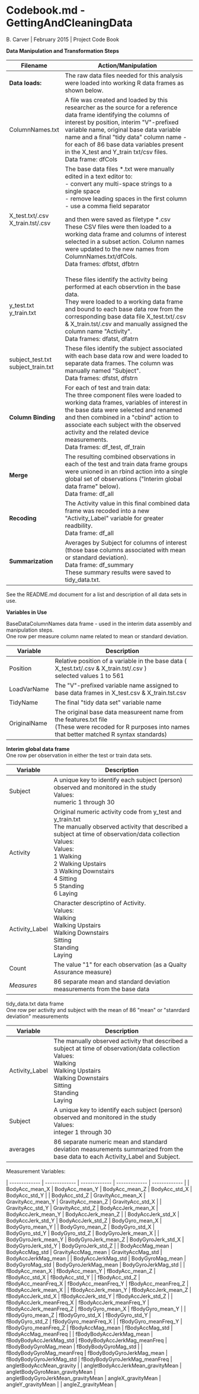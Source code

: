 # Codebook.md - GettingAndCleaningData

B. Carver | February 2015  |  Project Code Book 

<b>Data Manipulation and Transformation Steps</b>

| Filename  | Action/Manipulation | 
| ------------- | ------------- |
| <b>Data loads:</b> | The raw data files needed for this analysis were loaded into working R data frames as shown below.|
| ColumnNames.txt  | A file was created and loaded by this researcher as the source for a reference data frame identifying the columns of interest by position, interim "V"-prefixed variable name, original base data variable name and a final "tidy data" column name - for each of 86 base data variables present in the X_test and Y_train txt/csv files. <br>Data frame: dfCols|
| X_test.txt/.csv<br>X_train.tst/.csv  | The base data files *.txt were manually edited in a text editor to:<br>- convert any multi-space strings to a single space <br> - remove leading spaces in the first column<br>- use a comma field separator<p>and then were saved as filetype *.csv<br> These CSV files were then loaded to a working data frame and columns of interest selected in a subset action.  Column names were updated to the new names from ColumnNames.txt/dfCols. <br>Data frames: dfbtst, dfbtrn| 
| y_test.txt<br>y_train.txt | These files identify the activity being performed at each observtion in the base data.<br> They were loaded to a working data frame and bound to each base data row from the corresponding base data file X_test.txt/.csv & X_train.tst/.csv and manually assigned the column name "Activity". <br>Data frames: dfatst, dfatrn|   
| subject_test.txt<br>subject_train.txt  | These files identify the subject associated with each base data row and were loaded to separate data frames.  The column was manually named "Subject". <br>Data frames: dfstst, dfstrn |
| <b>Column Binding</b> | For each of test and train data:<br> The three component files were loaded to working data frames, variables of interest in the base data were selected and renamed and then combined in a "cbind" action to associate each subject with the observed activity and the related device measurements. <br>Data frames: df_test, df_train|
| <b>Merge</b> | The resulting combined observations in each of the test and train data frame groups were unioned in an rbind action into a single global set of observations ("Interim global data frame" below). <br>Data frame: df_all|
| <b>Recoding</b> | The Activity value in this final combined data frame was recoded into a new "Activity_Label" variable for greater readbility. <br>Data frame: df_all|
| <b>Summarization</b> | Averages by Subject for columns of interest (those base columns associated with mean or standard deviation).   <br>Data frame: df_summary <br>These summary results were saved to tidy_data.txt.|


See the README.md document for a list and description of all data sets in use.

<b>Variables in Use</b>

BaseDataColumnNames data frame - used in the interim data assembly and manipulation steps.
<br>One row per measure column name related to mean or standard deviation. 

| Variable  | Description | 
| ------------- | ------------- |
| Position  | Relative position of a variable in the base data (  X_test.txt/.csv & X_train.tst/.csv ) <br>selected values 1 to 561 |
| LoadVarName | The "V"-prefixed variable name assigned to base data frames in X_test.csv & X_train.tst.csv |
| TidyName | The final "tidy data set" variable name |
| OriginalName | The original base data measureent name from the features.txt file<br>(These were recoded for R purposes into names that better matched R syntax standards)|

<b>Interim global data frame</b>
<br>One row per observation in either the test or train data sets.

| Variable  | Description | 
| ------------- | ------------- |
| Subject  | A unique key to identify each subject (person) observed and monitored in the study <br>Values:<br>numeric 1 through 30 |
| Activity | Original numeric activity code from y_test and y_train.txt<br>The manually observed activity that described a subject at time of observation/data collection<br>Values:<br>Values:<br>1 Walking<br>2 Walking Upstairs<br>3 Walking Downstairs<br>4 Sitting<br>5 Standing<br>6 Laying |
| Activity_Label | Character descriptino of Activity.<br>Values:<br>Walking<br>Walking Upstairs<br>Walking Downstairs<br>Sitting<br>Standing<br>Laying |
| Count | The value "1" for each observation (as a Qualty Assurance measure)|
| *Measures* | 86 separate mean and standard deviation measurements from the base data |


tidy_data.txt data frame
<br>One row per activity and subject with the mean of 86 "mean" or "stanrdard deviation" measurements 

| Variable  | Description | 
| ------------- | ------------- |
| Activity_Label | The manually observed activity that described a subject at time of observation/data collection<br>Values:<br>Walking<br>Walking Upstairs<br>Walking Downstairs<br>Sitting<br>Standing<br>Laying |
| Subject  | A unique key to identify each subject (person) observed and monitored in the study <br>Values:<br>integer 1 through 30 |
| averages |86 separate numeric mean and standard deviation measurements summarized from the base data to each Activity_Label and Subject.|

Measurement Variables:

| ------------- | ------------- | ------------- | ------------- | ------------- |
| BodyAcc_mean_X  | BodyAcc_mean_Y  | BodyAcc_mean_Z  | BodyAcc_std_X  | BodyAcc_std_Y  |
| BodyAcc_std_Z  | GravityAcc_mean_X  | GravityAcc_mean_Y  | GravityAcc_mean_Z  | GravityAcc_std_X  |
| GravityAcc_std_Y  | GravityAcc_std_Z  | BodyAccJerk_mean_X  | BodyAccJerk_mean_Y  | BodyAccJerk_mean_Z |
| BodyAccJerk_std_X  | BodyAccJerk_std_Y  | BodyAccJerk_std_Z  | BodyGyro_mean_X  | BodyGyro_mean_Y |
| BodyGyro_mean_Z  | BodyGyro_std_X  | BodyGyro_std_Y  | BodyGyro_std_Z  | BodyGyroJerk_mean_X |
| BodyGyroJerk_mean_Y  | BodyGyroJerk_mean_Z  | BodyGyroJerk_std_X  | BodyGyroJerk_std_Y  | BodyGyroJerk_std_Z |
| BodyAccMag_mean  | BodyAccMag_std  | GravityAccMag_mean  | GravityAccMag_std  | BodyAccJerkMag_mean |
| BodyAccJerkMag_std  | BodyGyroMag_mean  | BodyGyroMag_std  | BodyGyroJerkMag_mean  | BodyGyroJerkMag_std |
| fBodyAcc_mean_X  | fBodyAcc_mean_Y  | fBodyAcc_mean_Z  | fBodyAcc_std_X  | fBodyAcc_std_Y  |
| fBodyAcc_std_Z  | fBodyAcc_meanFreq_X  | fBodyAcc_meanFreq_Y  | fBodyAcc_meanFreq_Z  | fBodyAccJerk_mean_X |
| fBodyAccJerk_mean_Y  | fBodyAccJerk_mean_Z  | fBodyAccJerk_std_X  | fBodyAccJerk_std_Y  | fBodyAccJerk_std_Z  |
| fBodyAccJerk_meanFreq_X  | fBodyAccJerk_meanFreq_Y  | fBodyAccJerk_meanFreq_Z  | fBodyGyro_mean_X  | fBodyGyro_mean_Y  |
| fBodyGyro_mean_Z  | fBodyGyro_std_X  | fBodyGyro_std_Y  | fBodyGyro_std_Z  | fBodyGyro_meanFreq_X  |
| fBodyGyro_meanFreq_Y  | fBodyGyro_meanFreq_Z  | fBodyAccMag_mean  | fBodyAccMag_std  | fBodyAccMag_meanFreq |
| fBodyBodyAccJerkMag_mean  | fBodyBodyAccJerkMag_std  | fBodyBodyAccJerkMag_meanFreq  | fBodyBodyGyroMag_mean  | fBodyBodyGyroMag_std  |
| fBodyBodyGyroMag_meanFreq  | fBodyBodyGyroJerkMag_mean  | fBodyBodyGyroJerkMag_std  | fBodyBodyGyroJerkMag_meanFreq  | angletBodyAccMean_gravity |
| angletBodyAccJerkMean_gravityMean  | angletBodyGyroMean_gravityMean  | angletBodyGyroJerkMean_gravityMean | angleX_gravityMean  | angleY_gravityMean |
| angleZ_gravityMean | 
